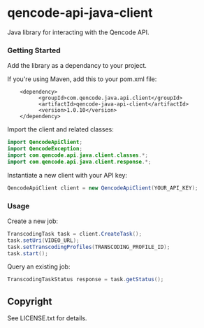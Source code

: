 qencode-api-java-client
====================

Java library for interacting with the Qencode API.

### Getting Started

Add the library as a dependancy to your project.

If you're using Maven, add this to your pom.xml file:

        <dependency>
              <groupId>com.qencode.java.api.client</groupId>
              <artifactId>qencode-java-api-client</artifactId>
              <version>1.0.10</version>
        </dependency>


Import the client and related classes:

```java
import QencodeApiClient;
import QencodeException;
import com.qencode.api.java.client.classes.*;
import com.qencode.api.java.client.response.*;
```

Instantiate a new client with your API key:

```java
QencodeApiClient client = new QencodeApiClient(YOUR_API_KEY);
```

### Usage

Create a new job:

```java
TranscodingTask task = client.CreateTask();
task.setUri(VIDEO_URL);
task.setTranscodingProfiles(TRANSCODING_PROFILE_ID);
task.start();
```

Query an existing job:

```java
TranscodingTaskStatus response = task.getStatus();
```

## Copyright
See LICENSE.txt for details.
